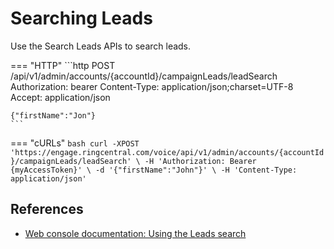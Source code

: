 # Searching Leads

Use the Search Leads APIs to search leads.

=== "HTTP"
    ```http
    POST /api/v1/admin/accounts/{accountId}/campaignLeads/leadSearch
    Authorization: bearer <myAccessToken>
    Content-Type: application/json;charset=UTF-8
    Accept: application/json

    {"firstName":"Jon"}
    ```
=== "cURLs"
    ```bash
    curl -XPOST 'https://engage.ringcentral.com/voice/api/v1/admin/accounts/{accountId}/campaignLeads/leadSearch' \
       -H 'Authorization: Bearer {myAccessToken}' \
       -d '{"firstName":"John"}' \
       -H 'Content-Type: application/json'
    ```

## References

* [Web console documentation: Using the Leads search](https://docs.ringcentral.com/engage/article/voice-admin-use-lead-search)